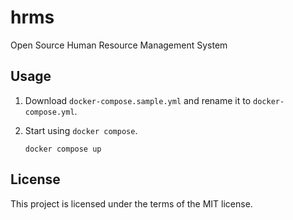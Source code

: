 # hrms

Open Source Human Resource Management System

## Usage

1. Download `docker-compose.sample.yml` and rename it to `docker-compose.yml`.
2. Start using `docker compose`.

   ```
   docker compose up
   ```

## License

This project is licensed under the terms of the MIT license.
